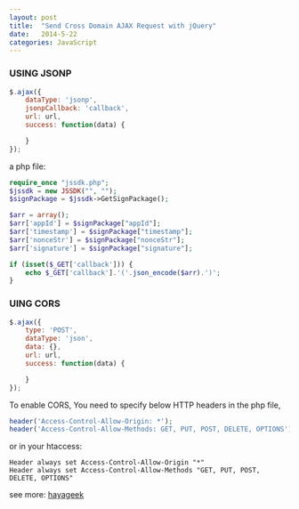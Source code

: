 ```yaml
---
layout: post
title:  "Send Cross Domain AJAX Request with jQuery"
date:   2014-5-22
categories: JavaScript
---
```


### USING JSONP

```js
$.ajax({
    dataType: 'jsonp',
    jsonpCallback: 'callback',
    url: url,
    success: function(data) {

    }
});
```

a php file:

```php
require_once "jssdk.php";
$jssdk = new JSSDK("", "");
$signPackage = $jssdk->GetSignPackage();

$arr = array();
$arr['appId'] = $signPackage["appId"];
$arr['timestamp'] = $signPackage["timestamp"];
$arr['nonceStr'] = $signPackage["nonceStr"];
$arr['signature'] = $signPackage["signature"];

if (isset($_GET['callback'])) {
    echo $_GET['callback'].'('.json_encode($arr).')';
}
```
### UING CORS

```js
$.ajax({
    type: 'POST',
    dataType: 'json',
    data: {},
    url: url,
    success: function(data) {

    }
});
```

To enable CORS, You need to specify below HTTP headers in the php file,

```php
header('Access-Control-Allow-Origin: *');  
header('Access-Control-Allow-Methods: GET, PUT, POST, DELETE, OPTIONS');
```

or in your htaccess:

```
Header always set Access-Control-Allow-Origin "*"
Header always set Access-Control-Allow-Methods "GET, PUT, POST, DELETE, OPTIONS"
```

see more: <a href="http://hayageek.com/cross-domain-ajax-request-jquery/" target="_blank">hayageek</a>